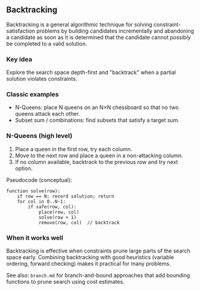## Backtracking

Backtracking is a general algorithmic technique for solving constraint-satisfaction problems by building candidates incrementally and abandoning a candidate as soon as it is determined that the candidate cannot possibly be completed to a valid solution.

### Key idea

Explore the search space depth-first and "backtrack" when a partial solution violates constraints.

### Classic examples

- N-Queens: place N queens on an N×N chessboard so that no two queens attack each other.
- Subset sum / combinations: find subsets that satisfy a target sum.

### N-Queens (high level)

1. Place a queen in the first row, try each column.
2. Move to the next row and place a queen in a non-attacking column.
3. If no column available, backtrack to the previous row and try next option.

Pseudocode (conceptual):

```
function solve(row):
	if row == N: record solution; return
	for col in 0..N-1:
		if safe(row, col):
			place(row, col)
			solve(row + 1)
			remove(row, col)  // backtrack
```

### When it works well

Backtracking is effective when constraints prune large parts of the search space early. Combining backtracking with good heuristics (variable ordering, forward checking) makes it practical for many problems.

See also: `branch.md` for branch-and-bound approaches that add bounding functions to prune search using cost estimates.

